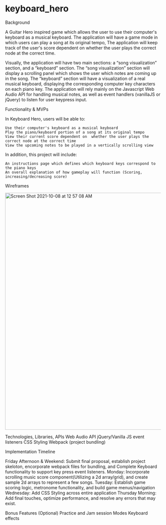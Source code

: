 # keyboard_hero

Background

  A Guitar Hero inspired game which allows the user to use their computer's keyboard as a musical keyboard. The application will have a game mode in which users can play a song at its original tempo, 
  The application will keep track of the user's score dependent on whether the user plays the correct node at the correct time.  

  Visually, the application will have two main sections: a “song visualization” section, and a “keyboard” section. The “song visualization” section will display a scrolling panel which shows 
  the user which notes are coming up in the song. The “keyboard” section will have a visualization of a real musical keyboard, displaying the corresponding computer key characters on each piano key.
  The application will rely mainly on the Javascript Web Audio API for handling musical notes, as well as event handlers (vanillaJS or jQuery) to listen for user keypress input.


Functionality & MVPs

  In Keyboard Hero, users will be able to:

    Use their computer's keyboard as a musical keyboard
    Play the piano/keyboard portion of a song at its original tempo
    View their current score dependent on  whether the user plays the correct node at the correct time
    View the upcoming notes to be played in a vertically scrolling view

  In addition, this project will include:

    An instructions page which defines which keyboard keys correspond to the piano keys
    An overall explanation of how gameplay will function (Scoring, increasing/decreasing score)

Wireframes

<img width="764" alt="Screen Shot 2021-10-08 at 12 57 08 AM" src="https://user-images.githubusercontent.com/26657117/136500784-79a78023-b287-45ad-89a6-fb9b6aa5101b.png">


Technologies, Libraries, APIs
  Web Audio API
  jQuery/Vanilla JS event listeners
  CSS Styling
  Webpack (project bundling)

Implementation Timeline

  Friday Afternoon & Weekend: Submit final proposal, establish project skeloton, encorporate webpack files for bundling, and Complete Keyboard functionality to support key press event listeners.
  Monday: Incorporate scrolling music score component(Utilizing a 2d array/grid), and create sample 2d arrays to represent a few songs.
  Tuesday: Establish game scoring logic, metronome functionality, and build game menus/navigation
  Wednesday: Add CSS Styling across entire application
  Thursday Morning: Add final touches, optimize performance, and resolve any errors that may exist.

Bonus Features (Optional)
  Practice and Jam session Modes
  Keyboard effects
